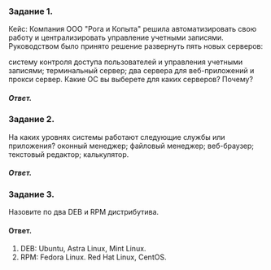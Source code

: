 ### Задание 1.
Кейс:
Компания ООО "Рога и Копыта" решила автоматизировать свою работу и централизировать управление учетными записями. Руководством было принято решение развернуть пять новых серверов:

систему контроля доступа пользователей и управления учетными записями;
терминальный сервер;
два сервера для веб-приложений и прокси сервер.
Какие ОС вы выберете для каких серверов? Почему?

##### Ответ.

### Задание 2.
На каких уровнях системы работают следующие службы или приложения?
оконный менеджер;
файловый менеджер;
веб-браузер;
текстовый редактор;
калькулятор.

##### Ответ.

### Задание 3.
Назовите по два DEB и RPM дистрибутива.

#### Ответ.
1. DEB: Ubuntu, Astra Linux, Mint Linux.
2. RPM: Fedora Linux. Red Hat Linux, CentOS.
